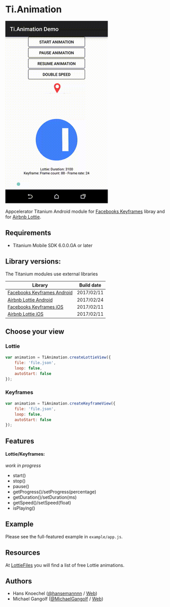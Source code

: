 # Ti.Animation

![gif](animation.gif)

Appcelerator Titanium Android module for [Facebooks Keyframes](https://github.com/facebookincubator/Keyframes) libray and for [Airbnb Lottie](https://github.com/airbnb/lottie-android). 

## Requirements
- Titanium Mobile SDK 6.0.0.GA or later

## Library versions:
The Titanium modules use external libraries

|Library|Build date|
|---|---|
| [Facebooks Keyframes Android](https://github.com/facebookincubator/Keyframes) | 2017/02/11 |
| [Airbnb Lottie Android](https://github.com/airbnb/lottie-android) | 2017/02/24 |
| [Facebooks Keyframes iOS](https://github.com/facebookincubator/Keyframes) | 2017/02/11 |
| [Airbnb Lottie iOS](https://github.com/airbnb/lottie-ios) | 2017/02/11 |


## Choose your view
### Lottie
```js
var animation = TiAnimation.createLottieView({
    file: 'file.json',
    loop: false,
    autoStart: false
});
```
### Keyframes
```js
var animation = TiAnimation.createKeyframeView({
    file: 'file.json',
    loop: false,
    autoStart: false
});
```

## Features

#### Lottie/Keyframes:
_work in progress_
- start()
- stop()
- pause()
- getProgress()/setProgress(percentage)
- getDuration()/setDuration(ms)
- getSpeed()/setSpeed(float)
- isPlaying()

## Example
Please see the full-featured example in `example/app.js`.

## Resources
At [LottieFiles](http://www.lottiefiles.com/) you will find a list of free Lottie animations.

Authors
---------------
- Hans Knoechel ([@hansemannnn](https://twitter.com/hansemannnn) / [Web](http://hans-knoechel.de))
- Michael Gangolf ([@MichaelGangolf](https://twitter.com/MichaelGangolf) / [Web](http://migaweb.de))

